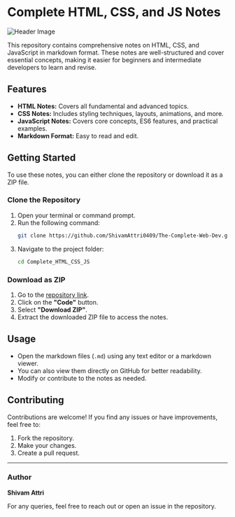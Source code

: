 # Complete HTML, CSS, and JS Notes

![Header Image](https://v1.scrimba.com/articles/content/images/size/w2000/2022/11/How-HTML--CSS--and-JavaScript-work-main.png)

This repository contains comprehensive notes on HTML, CSS, and JavaScript in markdown format. These notes are well-structured and cover essential concepts, making it easier for beginners and intermediate developers to learn and revise.

## Features

- **HTML Notes:** Covers all fundamental and advanced topics.
- **CSS Notes:** Includes styling techniques, layouts, animations, and more.
- **JavaScript Notes:** Covers core concepts, ES6 features, and practical examples.
- **Markdown Format:** Easy to read and edit.

## Getting Started

To use these notes, you can either clone the repository or download it as a ZIP file.

### Clone the Repository

1. Open your terminal or command prompt.
2. Run the following command:
   ```bash
   git clone https://github.com/ShivamAttri0409/The-Complete-Web-Dev.git
   ```
3. Navigate to the project folder:
   ```bash
   cd Complete_HTML_CSS_JS
   ```

### Download as ZIP

1. Go to the [repository link](https://github.com/ShivamAttri0409/The-Complete-Web-Dev.git).
2. Click on the **"Code"** button.
3. Select **"Download ZIP"**.
4. Extract the downloaded ZIP file to access the notes.

## Usage

- Open the markdown files (`.md`) using any text editor or a markdown viewer.
- You can also view them directly on GitHub for better readability.
- Modify or contribute to the notes as needed.

## Contributing

Contributions are welcome! If you find any issues or have improvements, feel free to:

1. Fork the repository.
2. Make your changes.
3. Create a pull request.

---

### Author

**Shivam Attri**

For any queries, feel free to reach out or open an issue in the repository.